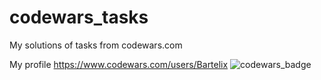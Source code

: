 # codewars_tasks
My solutions of tasks from codewars.com

My profile https://www.codewars.com/users/Bartelix
![codewars_badge](https://www.codewars.com/users/Bartelix/badges/large)
